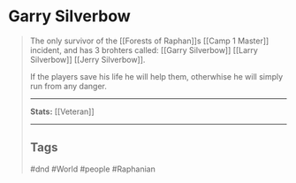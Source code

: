 # Garry Silverbow

> The only survivor of the \[[Forests of Raphan]\]s \[[Camp 1 Master]\] incident,
> and has 3 brohters called:
> \[[Garry Silverbow]\] \[[Larry Silverbow]\] \[[Jerry Silverbow]\].
>
> If the players save his life he will help them,
> otherwhise he will simply run from any danger.
>
> ______________________________________________________________________
>
> **Stats:** \[[Veteran]\]
>
> ______________________________________________________________________
>
> ## Tags
>
> #dnd #World #people #Raphanian
